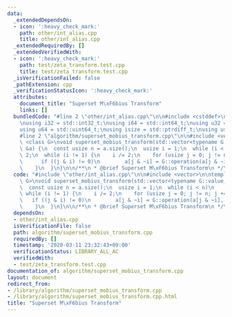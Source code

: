 ```yaml
---
data:
  _extendedDependsOn:
  - icon: ':heavy_check_mark:'
    path: other/int_alias.cpp
    title: other/int_alias.cpp
  _extendedRequiredBy: []
  _extendedVerifiedWith:
  - icon: ':heavy_check_mark:'
    path: test/zeta_transform.test.cpp
    title: test/zeta_transform.test.cpp
  _isVerificationFailed: false
  _pathExtension: cpp
  _verificationStatusIcon: ':heavy_check_mark:'
  attributes:
    document_title: "Superset M\xF6bius Transform"
    links: []
  bundledCode: "#line 2 \"other/int_alias.cpp\"\n\n#include <cstddef>\n#include <cstdint>\n\
    \nusing i32 = std::int32_t;\nusing i64 = std::int64_t;\nusing u32 = std::uint32_t;\n\
    using u64 = std::uint64_t;\nusing isize = std::ptrdiff_t;\nusing usize = std::size_t;\n\
    #line 2 \"algorithm/superset_mobius_transform.cpp\"\n\n#include <vector>\n\ntemplate\
    \ <class G>\nvoid superset_mobius_transform(std::vector<typename G::value_type>\
    \ &a) {\n  const usize n = a.size();\n  usize i = 1;\n  while (i < n)\n    i *=\
    \ 2;\n  while (i != 1) {\n    i /= 2;\n    for (usize j = 0; j != n; j += 1) {\n\
    \      if ((j & i) != 0)\n        a[j & ~i] = G::operation(a[j & ~i], G::inverse(a[j]));\n\
    \    }\n  }\n}\n\n/**\n * @brief Superset M\xF6bius Transform\n */\n"
  code: "#include \"other/int_alias.cpp\"\n\n#include <vector>\n\ntemplate <class\
    \ G>\nvoid superset_mobius_transform(std::vector<typename G::value_type> &a) {\n\
    \  const usize n = a.size();\n  usize i = 1;\n  while (i < n)\n    i *= 2;\n \
    \ while (i != 1) {\n    i /= 2;\n    for (usize j = 0; j != n; j += 1) {\n   \
    \   if ((j & i) != 0)\n        a[j & ~i] = G::operation(a[j & ~i], G::inverse(a[j]));\n\
    \    }\n  }\n}\n\n/**\n * @brief Superset M\xF6bius Transform\n */\n"
  dependsOn:
  - other/int_alias.cpp
  isVerificationFile: false
  path: algorithm/superset_mobius_transform.cpp
  requiredBy: []
  timestamp: '2020-03-11 23:32:43+09:00'
  verificationStatus: LIBRARY_ALL_AC
  verifiedWith:
  - test/zeta_transform.test.cpp
documentation_of: algorithm/superset_mobius_transform.cpp
layout: document
redirect_from:
- /library/algorithm/superset_mobius_transform.cpp
- /library/algorithm/superset_mobius_transform.cpp.html
title: "Superset M\xF6bius Transform"
---
```

